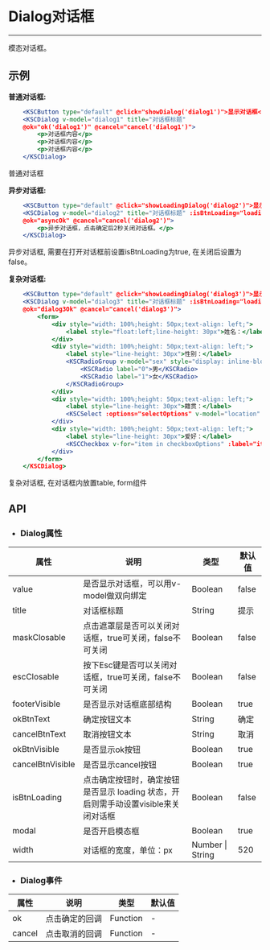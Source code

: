 # Dialog对话框
* * *
模态对话框。

## 示例
 **普通对话框:**
<div class='example' id="sample1" ></div>

```jsx
    <KSCButton type="default" @click="showDialog('dialog1')">显示对话框</KSCButton>
    <KSCDialog v-model="dialog1" title="对话框标题" 
    @ok="ok('dialog1')" @cancel="cancel('dialog1')">
        <p>对话框内容</p>
        <p>对话框内容</p>
        <p>对话框内容</p>
    </KSCDialog>
```
普通对话框

 **异步对话框:**
<div class='example' id="sample2" ></div>

```jsx
    <KSCButton type="default" @click="showLoadingDialog('dialog2')">显示对话框</KSCButton>
    <KSCDialog v-model="dialog2" title="对话框标题" :isBtnLoading="loading"
    @ok="asyncOk" @cancel="cancel('dialog2')">
        <p>异步对话框，点击确定后2秒关闭对话框。</p>
    </KSCDialog>
```
异步对话框, 需要在打开对话框前设置isBtnLoading为true, 在关闭后设置为false。

 **复杂对话框:**
<div class='example' id="sample2" ></div>

```jsx
    <KSCButton type="default" @click="showLoadingDialog('dialog3')">显示对话框</KSCButton>
    <KSCDialog v-model="dialog3" title="对话框标题" :isBtnLoading="loading"
    @ok="dialog3Ok" @cancel="cancel('dialog3')">
        <form>
            <div style="width: 100%;height: 50px;text-align: left;">
                <label style="float:left;line-height: 30px">姓名：</label><input class="ks-form-text" v-model="name" />
            </div>
            <div style="width: 100%;height: 50px;text-align: left;">
                <label style="line-height: 30px">性别：</label>
                <KSCRadioGroup v-model="sex" style="display: inline-block;">
                    <KSCRadio label="0">男</KSCRadio>
                    <KSCRadio label="1">女</KSCRadio>
                </KSCRadioGroup>
            </div>
            <div style="width: 100%;height: 50px;text-align: left;">
                <label style="line-height: 30px">籍贯：</label>
                <KSCSelect :options="selectOptions" v-model="location" @change="selectLocation"></KSCSelect>
            </div>
            <div style="width: 100%;height: 50px;text-align: left;">
                <label style="line-height: 30px">爱好：</label>
                <KSCCheckbox v-for="item in checkboxOptions" :label="item.label" :value="item.value" @change="selectHobby"></KSCCheckbox>
            </div>
        </form>
    </KSCDialog>
```
复杂对话框, 在对话框内放置table, form组件



## API
* ### Dialog属性
<table class="api-table">
    <thead>
        <tr>
            <th>属性</th>
            <th>说明</th>
            <th>类型</th>
            <th>默认值</th>
        </tr>
    </thead>
    <tbody>
        <tr>
            <td>value</td>
            <td>是否显示对话框，可以用v-model做双向绑定</td>
            <td>Boolean</td>
            <td>false</td>
        </tr>
        <tr>
            <td>title</td>
            <td>对话框标题</td>
            <td>String</td>
            <td>提示</td>
        </tr>
        <tr>
            <td>maskClosable</td>
            <td>点击遮罩层是否可以关闭对话框，true可关闭，false不可关闭</td>
            <td>Boolean</td>
            <td>false</td>
        </tr>
        <tr>
            <td>escClosable</td>
            <td>按下Esc键是否可以关闭对话框，true可关闭，false不可关闭</td>
            <td>Boolean</td>
            <td>false</td>
        </tr>
        <tr>
            <td>footerVisible</td>
            <td>是否显示对话框底部结构</td>
            <td>Boolean</td>
            <td>true</td>
        </tr>
        <tr>
            <td>okBtnText</td>
            <td>确定按钮文本</td>
            <td>String</td>
            <td>确定</td>
        </tr>
        <tr>
            <td>cancelBtnText</td>
            <td>取消按钮文本</td>
            <td>String</td>
            <td>取消</td>
        </tr>
        <tr>
            <td>okBtnVisible</td>
            <td>是否显示ok按钮</td>
            <td>Boolean</td>
            <td>true</td>
        </tr>
        <tr>
            <td>cancelBtnVisible</td>
            <td>是否显示cancel按钮</td>
            <td>Boolean</td>
            <td>true</td>
        </tr>
        <tr>
            <td>isBtnLoading</td>
            <td>点击确定按钮时，确定按钮是否显示 loading 状态，开启则需手动设置visible来关闭对话框</td>
            <td>Boolean</td>
            <td>false</td>
        </tr>
        <tr>
            <td>modal</td>
            <td>是否开启模态框</td>
            <td>Boolean</td>
            <td>true</td>
        </tr>
        <tr>
            <td>width</td>
            <td>对话框的宽度，单位：px</td>
            <td>Number | String</td>
            <td>520</td>
        </tr>
    </tbody>
</table>

* ### Dialog事件
<table class="api-table">
    <thead>
        <tr>
            <th>属性</th>
            <th>说明</th>
            <th>类型</th>
            <th>默认值</th>
        </tr>
    </thead>
    <tbody>
        <tr>
            <td>ok</td>
            <td>点击确定的回调</td>
            <td>Function</td>
            <td>-</td>
        </tr>
        <tr>
            <td>cancel</td>
            <td>点击取消的回调</td>
            <td>Function</td>
            <td>-</td>
        </tr>
    </tbody>
</table>


